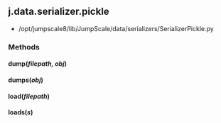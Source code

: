<!-- toc -->
## j.data.serializer.pickle

- /opt/jumpscale8/lib/JumpScale/data/serializers/SerializerPickle.py

### Methods

#### dump(*filepath, obj*) 

#### dumps(*obj*) 

#### load(*filepath*) 

#### loads(*s*) 

